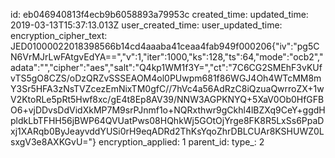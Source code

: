 id: eb046940813f4ecb9b6058893a79953c
created_time: 
updated_time: 2019-03-13T15:37:13.013Z
user_created_time: 
user_updated_time: 
encryption_cipher_text: JED01000022018398566b14cd4aaaba41ceaa4fab949f000206{"iv":"pg5CN6VrMJrLwFAtgvEdYA==","v":1,"iter":1000,"ks":128,"ts":64,"mode":"ocb2","adata":"","cipher":"aes","salt":"Q4kp1WM1f3Y=","ct":"7C6CG2SMEhF3vKUfvTS5gO8CZS/oDzQRZvSSSEAOM4ol0PUwpm681f86WGJ4Oh4WTcMM8mY3Sr5HFA3zNsTVZcezEmNixTM0gfC//7hVc4a56AdRzC8iQzuaQwrroZX+1wV2KtoRLe5pRt5Hwf8xc/gE4t8Ep8AV39/NNW3AGPKNYQ+5XaV0Ob0HfGFBO6+vjDDvsDdVidXkMP7M9srPJnmf1o+NQRxthwr9gCkhl4lBZXq9CeY+ggdHpldkLbTFHH56jBWP64QVUatPws08HQhkWj5GOtOjYrge8FK8R5LxSs6PpaDxj1XARqb0ByJeayvddYUSi0rH9eqADRd2ThKsYqoZhrDBLCUAr8KSHUWZ0LsxgV3e8AXKGvU="}
encryption_applied: 1
parent_id: 
type_: 2